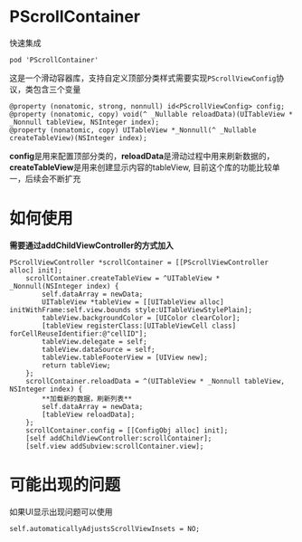 # PScrollContainer
快速集成
```
pod 'PScrollContainer'
```
这是一个滑动容器库，支持自定义顶部分类样式需要实现`PScrollViewConfig`协议，类包含三个变量
```
@property (nonatomic, strong, nonnull) id<PScrollViewConfig> config;
@property (nonatomic, copy) void(^ _Nullable reloadData)(UITableView * _Nonnull tableView, NSInteger index);
@property (nonatomic, copy) UITableView *_Nonnull(^ _Nullable createTableView)(NSInteger index);
```
**config**是用来配置顶部分类的，**reloadData**是滑动过程中用来刷新数据的，**createTableView**是用来创建显示内容的tableView, 目前这个库的功能比较单一，后续会不断扩充

# 如何使用
**需要通过addChildViewController的方式加入**
```
PScrollViewController *scrollContainer = [[PScrollViewController alloc] init];
    scrollContainer.createTableView = ^UITableView * _Nonnull(NSInteger index) {
        self.dataArray = newData;
        UITableView *tableView = [[UITableView alloc] initWithFrame:self.view.bounds style:UITableViewStylePlain];
        tableView.backgroundColor = [UIColor clearColor];
        [tableView registerClass:[UITableViewCell class] forCellReuseIdentifier:@"cellID"];
        tableView.delegate = self;
        tableView.dataSource = self;
        tableView.tableFooterView = [UIView new];
        return tableView;
    };
    scrollContainer.reloadData = ^(UITableView * _Nonnull tableView, NSInteger index) {
        **加载新的数据，刷新列表**
        self.dataArray = newData;
        [tableView reloadData];
    };
    scrollContainer.config = [[ConfigObj alloc] init];
    [self addChildViewController:scrollContainer];
    [self.view addSubview:scrollContainer.view];
```
# 可能出现的问题
如果UI显示出现问题可以使用
```
self.automaticallyAdjustsScrollViewInsets = NO;
```


